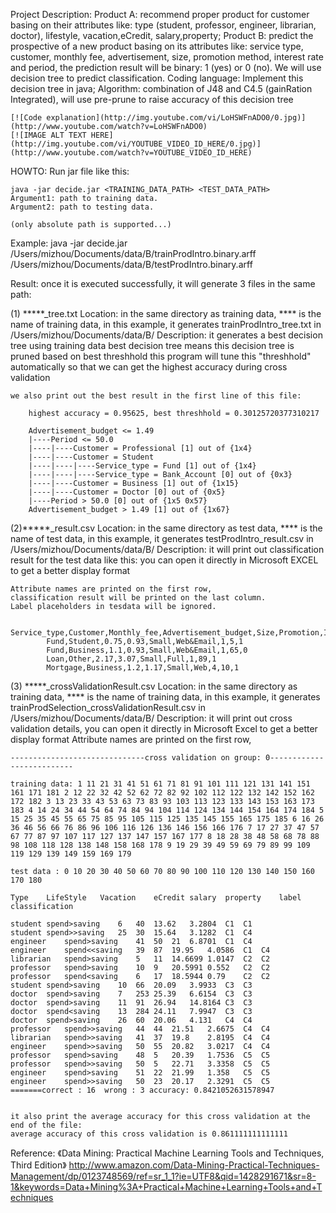 
Project Description:
	Product A: recommend proper product for customer basing on their attributes like: type (student, professor, engineer, librarian, doctor), lifestyle, vacation,eCredit, salary,property;
	Product B: predict the prospective of a new product basing on its attributes like: service type, customer, monthly fee, advertisement, size, promotion method, interest rate and period, the prediction result will be binary: 1 (yes) or 0 (no).
	We will use decision tree to predict classification.
	Coding language: Implement this decision tree in java;
	Algorithm: combination of J48 and C4.5 (gainRation Integrated), will use pre-prune to raise accuracy of this decision tree

 
	
	[![Code explanation](http://img.youtube.com/vi/LoHSWFnADO0/0.jpg)](http://www.youtube.com/watch?v=LoHSWFnADO0)
	[![IMAGE ALT TEXT HERE](http://img.youtube.com/vi/YOUTUBE_VIDEO_ID_HERE/0.jpg)](http://www.youtube.com/watch?v=YOUTUBE_VIDEO_ID_HERE)

HOWTO:
	Run jar file like this:

	java -jar decide.jar <TRAINING_DATA_PATH> <TEST_DATA_PATH>
	Argument1: path to training data.
	Argument2: path to testing data.

	(only absolute path is supported...)

Example: 
	java -jar decide.jar /Users/mizhou/Documents/data/B/trainProdIntro.binary.arff /Users/mizhou/Documents/data/B/testProdIntro.binary.arff


Result:
	once it is executed successfully, it will generate 3 files in the same path:

(1) *****_tree.txt 
Location: 
	in the same directory as training data, **** is the name of training data, in this example, it generates trainProdIntro_tree.txt in /Users/mizhou/Documents/data/B/
Description: 
	it generates a best decision tree using training data
	best decision tree means this decision tree is pruned based on best threshhold
	this program will tune this "threshhold" automatically so that we can get the highest accuracy during cross validation

	we also print out the best result in the first line of this file:

		highest accuracy = 0.95625, best threshhold = 0.30125720377310217

		Advertisement_budget <= 1.49
		|----Period <= 50.0
		|----|----Customer = Professional [1] out of {1x4}
		|----|----Customer = Student
		|----|----|----Service_type = Fund [1] out of {1x4}
		|----|----|----Service_type = Bank_Account [0] out of {0x3}
		|----|----Customer = Business [1] out of {1x15}
		|----|----Customer = Doctor [0] out of {0x5}
		|----Period > 50.0 [0] out of {1x5 0x57}
		Advertisement_budget > 1.49 [1] out of {1x67}




(2)*****_result.csv
Location: 
	in the same directory as test data, **** is the name of test data, in this example, it generates testProdIntro_result.csv in /Users/mizhou/Documents/data/B/
Description: 
	it will print out classification result for the test data like this:
	you can open it directly in Microsoft EXCEL to get a better display format

	Attribute names are printed on the first row, 
	classification result will be printed on the last column.
	Label placeholders in tesdata will be ignored. 

			Service_type,Customer,Monthly_fee,Advertisement_budget,Size,Promotion,Interest_rate,Period,Label,
			Fund,Student,0.75,0.93,Small,Web&Email,1,5,1
			Fund,Business,1.1,0.93,Small,Web&Email,1,65,0
			Loan,Other,2.17,3.07,Small,Full,1,89,1
			Mortgage,Business,1.2,1.17,Small,Web,4,10,1
			
(3) *****_crossValidationResult.csv
Location: 
	in the same directory as training data, **** is the name of training data, in this example, it generates trainProdSelection_crossValidationResult.csv in /Users/mizhou/Documents/data/B/
Description: 
	it will print out cross validation details, you can open it directly in Microsoft Excel to get a better display format
	Attribute names are printed on the first row,
	
	------------------------------cross validation on group: 0--------------------------							
							
	training data: 1 11 21 31 41 51 61 71 81 91 101 111 121 131 141 151 161 171 181 2 12 22 32 42 52 62 72 82 92 102 112 122 132 142 152 162 172 182 3 13 23 33 43 53 63 73 83 93 103 113 123 133 143 153 163 173 183 4 14 24 34 44 54 64 74 84 94 104 114 124 134 144 154 164 174 184 5 15 25 35 45 55 65 75 85 95 105 115 125 135 145 155 165 175 185 6 16 26 36 46 56 66 76 86 96 106 116 126 136 146 156 166 176 7 17 27 37 47 57 67 77 87 97 107 117 127 137 147 157 167 177 8 18 28 38 48 58 68 78 88 98 108 118 128 138 148 158 168 178 9 19 29 39 49 59 69 79 89 99 109 119 129 139 149 159 169 179 							
							
	test data : 0 10 20 30 40 50 60 70 80 90 100 110 120 130 140 150 160 170 180 							
							
	Type	LifeStyle	Vacation	eCredit	salary	property	label	classification
							
	student	spend>saving	6	40	13.62	3.2804	C1	C1
	student	spend>>saving	25	30	15.64	3.1282	C1	C4
	engineer	spend>saving	41	50	21	6.8701	C1	C4
	engineer	spend<<saving	39	87	19.95	4.0586	C1	C4
	librarian	spend>saving	5	11	14.6699	1.0147	C2	C2
	professor	spend>saving	10	9	20.5991	0.552	C2	C2
	professor	spend<saving	6	17	18.5944	0.79	C2	C2
	student	spend>saving	10	66	20.09	3.9933	C3	C3
	doctor	spend>saving	7	253	25.39	6.6154	C3	C3
	doctor	spend>saving	11	91	26.94	14.8164	C3	C3
	doctor	spend<saving	13	284	24.11	7.9947	C3	C3
	doctor	spend>saving	26	60	20.06	4.131	C4	C4
	professor	spend>>saving	44	44	21.51	2.6675	C4	C4
	librarian	spend>>saving	41	37	19.8	2.8195	C4	C4
	engineer	spend>>saving	50	55	20.82	3.0217	C4	C4
	professor	spend>saving	48	5	20.39	1.7536	C5	C5
	professor	spend>>saving	50	5	22.71	3.3358	C5	C5
	engineer	spend>saving	51	22	21.99	1.358	C5	C5
	engineer	spend>>saving	50	23	20.17	2.3291	C5	C5
	=======correct : 16	 wrong : 3 accuracy: 0.8421052631578947
	
	
	it also print the average accuracy for this cross validation at the end of the file:
	average accuracy of this cross validation is 0.861111111111111

Reference:
《Data Mining: Practical Machine Learning Tools and Techniques, Third Edition》 http://www.amazon.com/Data-Mining-Practical-Techniques-Management/dp/0123748569/ref=sr_1_1?ie=UTF8&qid=1428291671&sr=8-1&keywords=Data+Mining%3A+Practical+Machine+Learning+Tools+and+Techniques
